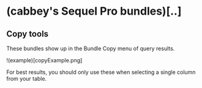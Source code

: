 # (cabbey's Sequel Pro bundles)[..]
## Copy tools

These bundles show up in the Bundle Copy menu of query results.

!(example)[copyExample.png]

For best results, you should only use these when selecting a single column from your table.
